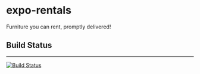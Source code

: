 # expo-rentals
Furniture you can rent, promptly delivered!

## Build Status
___

[![Build Status](https://travis-ci.com/siddhantvinchurkar/expo-rentals.svg?branch=master)](https://travis-ci.com/siddhantvinchurkar/expo-rentals)
